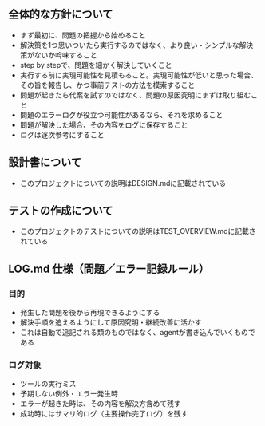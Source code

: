 ## 全体的な方針について
- まず最初に、問題の把握から始めること
- 解決策を1つ思いついたら実行するのではなく、より良い・シンプルな解決策がないか吟味すること
- step by stepで、問題を細かく解決していくこと
- 実行する前に実現可能性を見積もること。実現可能性が低いと思った場合、その旨を報告し、かつ事前テストの方法を模索すること
- 問題が起きたら代案を試すのではなく、問題の原因究明にまずは取り組むこと
- 問題のエラーログが役立つ可能性があるなら、それを求めること
- 問題が解決した場合、その内容をログに保存すること
- ログは逐次参考にすること

## 設計書について
- このプロジェクトについての説明はDESIGN.mdに記載されている

## テストの作成について
- このプロジェクトのテストについての説明はTEST_OVERVIEW.mdに記載されている


## LOG.md 仕様（問題／エラー記録ルール）

### 目的
- 発生した問題を後から再現できるようにする  
- 解決手順を追えるようにして原因究明・継続改善に活かす  
- これは自動で追記される類のものではなく、agentが書き込んでいくものである

### ログ対象
- ツールの実行ミス
- 予期しない例外・エラー発生時  
- エラーが起きた時は、その内容を解決方含めて残す
- 成功時にはサマリ的ログ（主要操作完了ログ）を残す  


